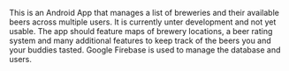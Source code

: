 This is an Android App that manages a list of breweries and their available beers across multiple users.
It is currently unter development and not yet usable.
The app should feature maps of brewery locations, a beer rating system and many additional features to keep track of the beers 
you and your buddies tasted.
Google Firebase is used to manage the database and users.
